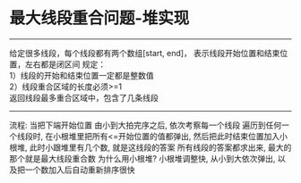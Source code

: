 # 最大线段重合问题-堆实现

---

给定很多线段，每个线段都有两个数组[start, end]，
表示线段开始位置和结束位置，左右都是闭区间
规定：  
1）线段的开始和结束位置一定都是整数值  
2）线段重合区域的长度必须>=1  
返回线段最多重合区域中，包含了几条线段  

---

流程:
当把下端开始位置 由小到大拍完序之后, 依次考察每一个线段
遍历到任何一个线段时, 在小根堆里把所有<=开始位置的值都弹出, 
然后把此时结束位置加入小根堆, 此时小跟堆里有几个数, 就是这线段的答案
所有线段的答案都求出来, 最大的那个就是最大线段重合数
为什么用小根堆?
  小根堆调整快, 从小到大依次弹出, 以及把一个数加入后自动重新排序很快
